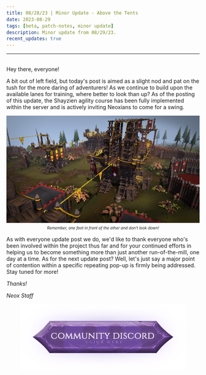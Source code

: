 ```yaml
---
title: 08/28/23 | Minor Update - Above the Tents
date: 2023-08-29
tags: [beta, patch-notes, minor update]
description: Minor update from 08/29/23.
recent_updates: true
---
```


***
<br>
Hey there, everyone!

A bit out of left field, but today's post is aimed as a slight nod and pat on the tush for the more daring of adventurers! As we continue to build upon the available lanes for training, where better to look than up? As of the posting of this update, the Shayzien agility course has been fully implemented within the server and is actively inviting Neoxians to come for a swing.
<div class="spacer-medium"></div>
<center><img src="/assets/img/updates/082923/shayzien2.png"><br>
<em><font size="1">Remember, one foot in front of the other and don't look down!</font></em></center>
<div class="spacer-medium"></div>

As with everyone update post we do, we'd like to thank everyone who's been involved within the project thus far and for your continued efforts in helping us to become something more than just another run-of-the-mill, one day at a time. As for the next update post? Well, let's just say a major point of contention within a specific repeating pop-up is firmly being addressed. Stay tuned for more!

<em>Thanks!

<em>Neox Staff<br>

<div class="spacer-medium"></div>
<center><a href="https://discord.com/invite/neoxps"><img src="/assets/img/JoinDiscord.png"></a></center>